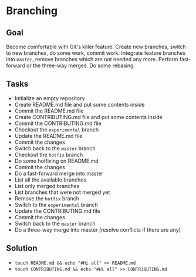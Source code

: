 Branching
=========

Goal
----

Become comfortable with Git's killer feature. Create new branches, 
switch to new branches, do some work, commit work. Integrate feature
branches into `master`, remove branches which are not needed any more.
Perform fast-forward or the three-way merges. Do some rebasing.

Tasks
-----

* Initialize an empty repository
* Create README.md file and put some contents inside
* Commit the README.md file
* Create CONTRIBUTING.md file and put some contents inside
* Commit the CONTRIBUTING.md file
* Checkout the `experimental` branch
* Update the README.md file
* Commit the changes
* Switch back to the `master` branch
* Checkout the `hotfix` branch
* Do some hotfixing on README.md
* Commit the changes
* Do a fast-forward merge into master
* List all the available branches
* List only merged branches
* List branches that were not merged yet
* Remove the `hotfix` branch
* Switch to the `experimental` branch
* Update the CONTRIBUTING.md file
* Commit the changes
* Switch back to the `master` branch
* Do a three-way merge into master (resolve conflicts if there are any)


Solution
--------

* `touch README.md && echo "#Hi all" >> README.md`
* `touch CONTRIBUTING.md && echo "#Hi all" >> CONTRIBUTING.md`
